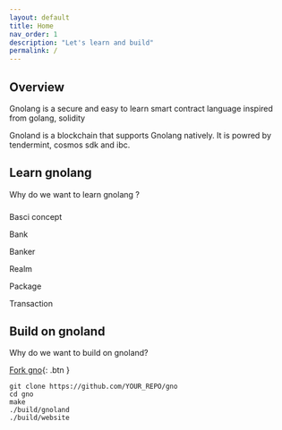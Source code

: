 ```yaml
---
layout: default
title: Home
nav_order: 1
description: "Let's learn and build"
permalink: /
---
```


## Overview

Gnolang is a secure and easy to learn smart contract language inspired from golang, solidity

Gnoland is a blockchain that supports Gnolang natively. It is powred by tendermint, cosmos sdk and ibc. 

## Learn gnolang

Why do we want to learn gnolang ?


###

Basci concept

Bank

Banker

Realm

Package

Transaction






## Build on gnoland

Why do we want to build on gnoland?



[Fork gno]([http://example.com](https://github.com/gnolang/gno/fork)/){: .btn }

    git clone https://github.com/YOUR_REPO/gno
    cd gno
    make
    ./build/gnoland
    ./build/website
    
    
